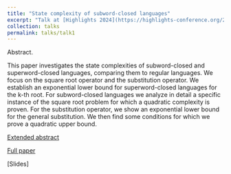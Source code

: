 ```yaml
---
title: "State complexity of subword-closed languages"
excerpt: "Talk at [Highlights 2024](https://highlights-conference.org/2024/cfp)"
collection: talks
permalink: talks/talk1
---
```


Abstract.

This paper investigates the state complexities of subword-closed and
superword-closed languages, comparing them to regular languages. We focus on
the square root operator and the substitution operator. We establish an exponential
lower bound for superword-closed languages for the k-th root. For subword-closed
languages we analyze in detail a specific instance of the square root problem for
which a quadratic complexity is proven. For the substitution operator, we show
an exponential lower bound for the general substitution. We then find some conditions for which we prove a quadratic upper bound.

[Extended abstract](/files/resume_lncs.pdf)

[Full paper](files/papier_lncs.pdf)

[Slides]
